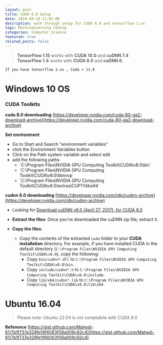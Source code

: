 ```yaml
---
layout: post
title: CUDA 8.0 Setup
date: 2024-09-10 21:01:00
description: walk through setup for CUDA 8.0 and tensorflow 1.xx
tags: MachineLearning Coding
categories: Computer_Science
featured: true
related_posts: false
---
```


> **TensorFlow 1.15** works with **CUDA 10.0** and **cuDNN 7.4** <br>
> **TensorFlow 1.4** works with **CUDA 8.0** and **cuDNN 6**.

`If you have tensorflow 2.xx , Cuda > 11.0 `

# Windows 10 OS  

### CUDA Toolkits  
**cuda 8.0 downloading**
[https://developer.nvidia.com/cuda-80-ga2-download-archive](https://developer.nvidia.com/cuda-80-ga2-download-archive)  

**Set environment**
- Go to Start and Search "environment variables"
- click the Environment Variables button
- Click on the Path system variable and select edit
- add the following paths  
    <ul>
    <li>`C:\Program Files\NVIDIA GPU Computing Toolkit\CUDA\v8.0\bin`</li>
   <li> `C:\Program Files\NVIDIA GPU Computing Toolkit\CUDA\v8.0\libnvvp`</li>
    <li>`C:\Program Files\NVIDIA GPU Computing Toolkit\CUDA\v8.0\extras\CUPTI\libx64`</li>
    </ul>  



**cudnn 6.0 downloading** [https://developer.nvidia.com/rdp/cudnn-archive](https://developer.nvidia.com/rdp/cudnn-archive)

- Looking for [Download cuDNN v6.0 (April 27, 2017), for CUDA 8.0](https://developer.nvidia.com/rdp/cudnn-archive#a-collapse6-8)

- **Extract the files**: Once you’ve downloaded the cuDNN zip file, extract it.

- **Copy the files**:
    - Copy the contents of the extracted `cuda` folder to your **CUDA installation** directory. For example, if you have installed CUDA in the default directory (`C:\Program Files\NVIDIA GPU Computing Toolkit\CUDA\v8.0`), copy the following:
        - Copy `bin/cudnn*.dll` to `C:\Program Files\NVIDIA GPU Computing Toolkit\CUDA\v8.0\bin`.
        - Copy `include/cudnn*.h` to `C:\Program Files\NVIDIA GPU Computing Toolkit\CUDA\v8.0\include`.
        - Copy `lib/x64/cudnn*.lib` to `C:\Program Files\NVIDIA GPU Computing Toolkit\CUDA\v8.0\lib\x64`

# Ubuntu 16.04  
>Please note: Ubuntu 22.04 is not comptabile with CUDA 8.0

**Reference**
[https://gist.github.com/Mahedi-61/7b1f737e328fe19f4063f08a009c82c4](https://gist.github.com/Mahedi-61/7b1f737e328fe19f4063f08a009c82c4)
